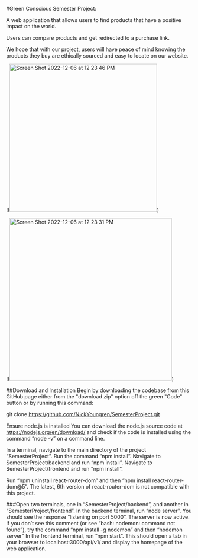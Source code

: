 #Green Conscious Semester Project:

A web application that allows users to find products that have a positive impact on the world.

Users can compare products and get redirected to a purchase link.

We hope that with our project, users will have peace of mind knowing the products they buy are ethically sourced and easy to locate on our website.



!(<img width="399" alt="Screen Shot 2022-12-06 at 12 23 46 PM" src="https://user-images.githubusercontent.com/73963949/205982208-d9f78962-5d02-480e-aaeb-4544fd82692f.png">)

!(<img width="439" alt="Screen Shot 2022-12-06 at 12 23 31 PM" src="https://user-images.githubusercontent.com/73963949/205982264-05f0b5c6-36da-4a6f-ad95-1d1b72014c0e.png">)

##Download and Installation
Begin by downloading the codebase from this GitHub page either from the "download zip" option off the green "Code" button or by running this command:

git clone https://github.com/NickYoungren/SemesterProject.git    


Ensure node.js is installed
You can download the node.js source code at https://nodejs.org/en/download/ and check if the code is installed using the command “node -v” on a command line.

In a terminal, navigate to the main directory of the project “SemesterProject”. Run the command “npm install”. 
Navigate to SemesterProject/backend and run “npm install”.
Navigate to SemesterProject/frontend and run “npm install”.

Run “npm uninstall react-router-dom” and then “npm install react-router-dom@5”. The latest, 6th version of react-router-dom is not compatible with this project.

###Open two terminals, one in “SemesterProject/backend”, and another in “SemesterProject/frontend”.
In the backend terminal, run “node server”. 
You should see the response “listening on port 5000”. The server is now active. 
If you don’t see this comment (or see “bash: nodemon: command not found”), try the command “npm install -g nodemon” and then “nodemon server”
In the frontend terminal, run “npm start”. 
This should open a tab in your browser to localhost:3000/api/v1/ and display the homepage of the web application.

